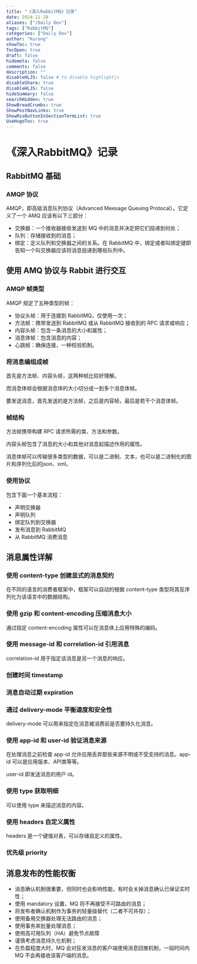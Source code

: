 ```yaml
---
title: "《深入RabbitMQ》记录"
date: 2024-11-28
aliases: ["/Daily Dev"]
tags: ["RabbitMQ"]
categories: ["Daily Dev"]
author: "Kurong"
showToc: true
TocOpen: true
draft: false
hidemeta: false
comments: false
description: ""
disableHLJS: false # to disable highlightjs
disableShare: true
disableHLJS: false
hideSummary: false
searchHidden: true
ShowBreadCrumbs: true
ShowPostNavLinks: true
ShowRssButtonInSectionTermList: true
UseHugoToc: true
---
```


# 《深入RabbitMQ》记录

## RabbitMQ 基础

### AMQP 协议

AMQP，即高级消息队列协议（Advanced Meesage Queuing Protocal）。它定义了一个 AMQ 应该有以下三部分：

- 交换器：一个接收器接收发送到 MQ 中的消息并决定把它们投递到何处；
- 队列：存储接收到的消息；
- 绑定：定义队列和交换器之间的关系。在 RabbitMQ 中，绑定或者叫绑定键即告知一个叫交换器应该将消息投递到哪些队列中。



## 使用 AMQ 协议与 Rabbit 进行交互

### AMQP 帧类型

AMQP 规定了五种类型的帧：

- 协议头帧：用于连接到 RabbitMQ，仅使用一次；
- 方法帧：携带发送到 RabbitMQ 或从 RabbitMQ 接收到的 RPC 请求或响应；
- 内容头帧：包含一条消息的大小和属性；
- 消息体帧：包含消息的内容；
- 心跳帧：确保连接，一种校验机制。

### 将消息编组成帧

首先是方法帧、内容头帧，这两种帧比较好理解。

而消息体帧会根据消息体的大小切分成一到多个消息体帧。

要发送消息，首先发送的是方法帧，之后是内容帧，最后是若干个消息体帧。

### 帧结构

方法帧携带构建 RPC 请求所需的类、方法和参数。

内容头帧包含了消息的大小和其他对消息起描述作用的属性。

消息体帧可以传输很多类型的数据，可以是二进制、文本，也可以是二进制化的图片和序列化后的json、xml。

### 使用协议

包含下面一个基本流程：

- 声明交换器
- 声明队列
- 绑定队列到交换器
- 发布消息到 RabbitMQ
- 从 RabbitMQ 消费消息



## 消息属性详解

### 使用 content-type 创建显式的消息契约

在不同的语言的消费者框架中，框架可以自动的根据 content-type 类型将其反序列化为该语言中的数据结构。

### 使用 gzip 和 content-encoding 压缩消息大小

通过指定 content-encoding 属性可以在消息体上应用特殊的编码。

### 使用 message-id 和 correlation-id 引用消息 

correlation-id 用于指定该消息是另一个消息的响应。

### 创建时间 timestamp

### 消息自动过期 expiration

### 通过 delivery-mode 平衡速度和安全性

delivery-mode 可以用来指定在消息被消费前是否要持久化消息。

### 使用 app-id 和 user-id 验证消息来源

在处理消息之前检查 app-id 允许应用丢弃那些来源不明或不受支持的消息。app-id 可以是应用版本、API类等等。

user-id 即发送消息的用户 id。

### 使用 type 获取明细

可以使用 type 来描述消息的内容。

### 使用 headers 自定义属性

headers 是一个键值对表，可以存储自定义的属性。

### 优先级 priority



## 消息发布的性能权衡

- 消息确认机制很重要，但同时也会影响性能，有时会关掉消息确认已保证实时性；
- 使用 mandatory 设置，MQ 将不再接受不可路由的消息；
- 将发布者确认机制作为事务的轻量级替代（二者不可并存）；
- 使用备用交换器处理无法路由的消息；
- 使用事务来批量处理消息；
- 使用高可用队列（HA）避免节点故障
- 谨慎考虑消息持久化机制；
- 在负载程度大时，MQ 会对狂发消息的客户端使用消息回推机制，一段时间内 MQ 不会再接收该客户端的消息。
